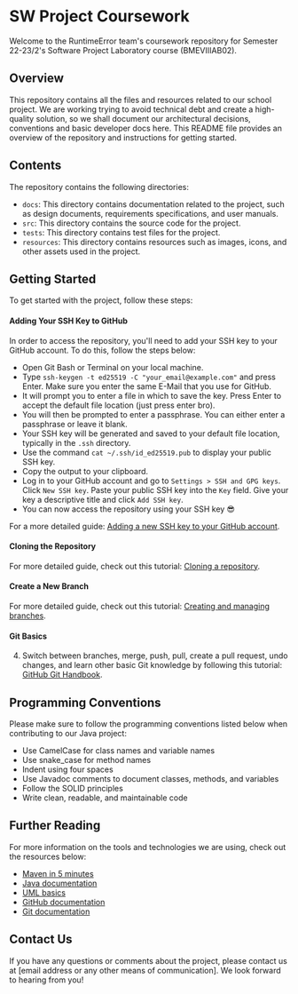 # SW Project Coursework

Welcome to the RuntimeError team's coursework repository for Semester 22-23/2's Software Project Laboratory course (BMEVIIIAB02).

## Overview

This repository contains all the files and resources related to our school project. We are working trying to avoid technical debt and create a high-quality solution, so we shall document our architectural decisions, conventions and basic developer docs here. This README file provides an overview of the repository and instructions for getting started.

## Contents

The repository contains the following directories:

- `docs`: This directory contains documentation related to the project, such as design documents, requirements specifications, and user manuals.
- `src`: This directory contains the source code for the project.
- `tests`: This directory contains test files for the project.
- `resources`: This directory contains resources such as images, icons, and other assets used in the project.

## Getting Started

To get started with the project, follow these steps:

#### Adding Your SSH Key to GitHub

In order to access the repository, you'll need to add your SSH key to your GitHub account. To do this, follow the steps below:

- Open Git Bash or Terminal on your local machine.
- Type `ssh-keygen -t ed25519 -C "your_email@example.com"` and press Enter. Make sure you enter the same E-Mail that you use for GitHub.
- It will prompt you to enter a file in which to save the key. Press Enter to accept the default file location (just press enter bro).
- You will then be prompted to enter a passphrase. You can either enter a passphrase or leave it blank.
- Your SSH key will be generated and saved to your default file location, typically in the `.ssh` directory.
- Use the command `cat ~/.ssh/id_ed25519.pub` to display your public SSH key.
- Copy the output to your clipboard.
- Log in to your GitHub account and go to `Settings > SSH and GPG keys`. Click `New SSH key`. Paste your public SSH key into the `Key` field. Give your key a descriptive title and click `Add SSH key`.
- You can now access the repository using your SSH key 😎
    
For a more detailed guide: [Adding a new SSH key to your GitHub account](https://docs.github.com/en/authentication/connecting-to-github-with-ssh/adding-a-new-ssh-key-to-your-github-account).

#### Cloning the Repository

For more detailed guide, check out this tutorial: [Cloning a repository](https://docs.github.com/en/repositories/creating-and-managing-repositories/cloning-a-repository).

#### Create a New Branch
For more detailed guide, check out this tutorial: [Creating and managing branches](https://docs.github.com/en/desktop/contributing-and-collaborating-using-github-desktop/creating-and-managing-branches).



#### Git Basics
4. Switch between branches, merge, push, pull, create a pull request, undo changes, and learn other basic Git knowledge by following this tutorial: [GitHub Git Handbook](https://guides.github.com/introduction/git-handbook/).

## Programming Conventions

Please make sure to follow the programming conventions listed below when contributing to our Java project:

- Use CamelCase for class names and variable names
- Use snake_case for method names
- Indent using four spaces
- Use Javadoc comments to document classes, methods, and variables
- Follow the SOLID principles
- Write clean, readable, and maintainable code

## Further Reading

For more information on the tools and technologies we are using, check out the resources below:

- [Maven in 5 minutes](https://maven.apache.org/guides/getting-started/maven-in-five-minutes.html)
- [Java documentation](https://docs.oracle.com/en/java/)
- [UML basics](https://www.tutorialspoint.com/uml/uml_basics.htm)
- [GitHub documentation](https://docs.github.com/en)
- [Git documentation](https://git-scm.com/doc)

## Contact Us

If you have any questions or comments about the project, please contact us at [email address or any other means of communication]. We look forward to hearing from you!
